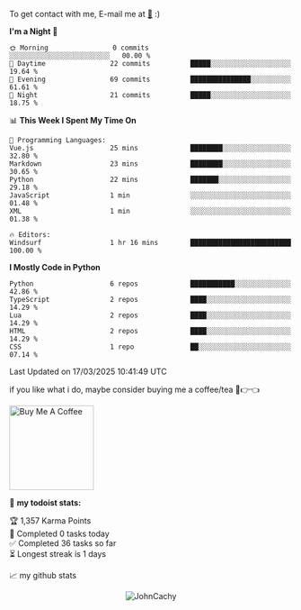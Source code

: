 To get contact with me, E-mail me at [📧](mailto:johncachy@amiverse.uk) :)


<!--START_SECTION:waka-->
**I'm a Night 🦉** 

```text
🌞 Morning                0 commits           ░░░░░░░░░░░░░░░░░░░░░░░░░   00.00 % 
🌆 Daytime                22 commits          █████░░░░░░░░░░░░░░░░░░░░   19.64 % 
🌃 Evening                69 commits          ███████████████░░░░░░░░░░   61.61 % 
🌙 Night                  21 commits          █████░░░░░░░░░░░░░░░░░░░░   18.75 % 
```


📊 **This Week I Spent My Time On** 

```text
💬 Programming Languages: 
Vue.js                   25 mins             ████████░░░░░░░░░░░░░░░░░   32.80 % 
Markdown                 23 mins             ████████░░░░░░░░░░░░░░░░░   30.65 % 
Python                   22 mins             ███████░░░░░░░░░░░░░░░░░░   29.18 % 
JavaScript               1 min               ░░░░░░░░░░░░░░░░░░░░░░░░░   01.48 % 
XML                      1 min               ░░░░░░░░░░░░░░░░░░░░░░░░░   01.38 % 

🔥 Editors: 
Windsurf                 1 hr 16 mins        █████████████████████████   100.00 % 
```

**I Mostly Code in Python** 

```text
Python                   6 repos             ███████████░░░░░░░░░░░░░░   42.86 % 
TypeScript               2 repos             ████░░░░░░░░░░░░░░░░░░░░░   14.29 % 
Lua                      2 repos             ████░░░░░░░░░░░░░░░░░░░░░   14.29 % 
HTML                     2 repos             ████░░░░░░░░░░░░░░░░░░░░░   14.29 % 
CSS                      1 repo              ██░░░░░░░░░░░░░░░░░░░░░░░   07.14 % 
```




 Last Updated on 17/03/2025 10:41:49 UTC
<!--END_SECTION:waka-->

if you like what i do, maybe consider buying me a coffee/tea 🥺👉👈

<a href="https://buymeacoffee.com/johncachy" target="_blank"><img src="https://cdn.buymeacoffee.com/buttons/v2/default-red.png" alt="Buy Me A Coffee" width="150" ></a>

🚧 **my todoist stats:**

<!-- TODO-IST:START -->
🏆  1,357 Karma Points           
🌸  Completed 0 tasks today           
✅  Completed 36 tasks so far           
⏳  Longest streak is 1 days
<!-- TODO-IST:END -->

📈 my github stats

<p align="center"> <img src="https://github-readme-stats.vercel.app/api?username=chinshunyu&show_icons=true&theme=gotham" alt="JohnCachy" />




